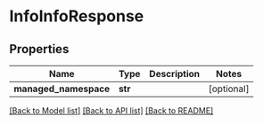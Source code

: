 # InfoInfoResponse

## Properties
Name | Type | Description | Notes
------------ | ------------- | ------------- | -------------
**managed_namespace** | **str** |  | [optional] 

[[Back to Model list]](../README.md#documentation-for-models) [[Back to API list]](../README.md#documentation-for-api-endpoints) [[Back to README]](../README.md)


